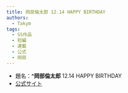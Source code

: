 ```yaml
---
title: 岡部倫太郎 12.14 HAPPY BIRTHDAY
authors:
  - Takym
tags:
  - SS作品
  - 短編
  - 連載
  - 公式
  - 岡部
---
```

- 題名：**^岡部倫太郎** 12.14 HAPPY BIRTHDAY
- [公式サイト](http://steinsgate.jp/elite/hooinkyoma/)
